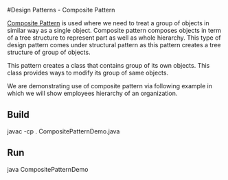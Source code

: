 #Design Patterns - Composite Pattern

[Composite Pattern](http://www.tutorialspoint.com/design_pattern/composite_pattern.htm) is used where we need to treat a group of objects in similar way as a single object. Composite pattern composes objects in term of a tree structure to represent part as well as whole hierarchy. This type of design pattern comes under structural pattern as this pattern creates a tree structure of group of objects.

This pattern creates a class that contains group of its own objects. This class provides ways to modify its group of same objects.

We are demonstrating use of composite pattern via following example in which we will show employees hierarchy of an organization.

## Build

javac -cp . CompositePatternDemo.java

## Run

java CompositePatternDemo